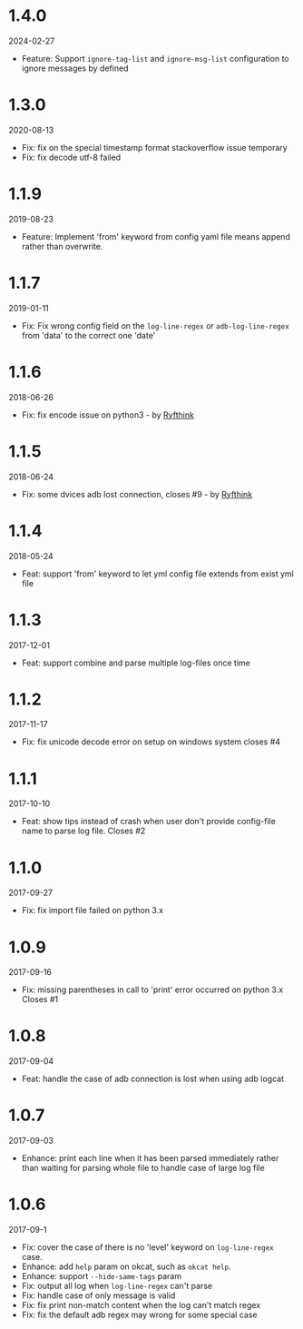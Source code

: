 # 1.4.0

2024-02-27

- Feature: Support `ignore-tag-list` and `ignore-msg-list` configuration to ignore messages by defined

# 1.3.0

2020-08-13

- Fix: fix on the special timestamp format stackoverflow issue temporary
- Fix: fix decode utf-8 failed

# 1.1.9

2019-08-23

- Feature: Implement 'from' keyword from config yaml file means append rather than overwrite.

# 1.1.7

2019-01-11

- Fix: Fix wrong config field on the `log-line-regex` or `adb-log-line-regex` from 'data' to the correct one 'date'

# 1.1.6

2018-06-26

- Fix: fix encode issue on python3 - by [Ryfthink](https://github.com/Ryfthink)

# 1.1.5

2018-06-24

- Fix: some dvices adb lost connection, closes #9 - by [Ryfthink](https://github.com/Ryfthink)

# 1.1.4

2018-05-24

- Feat: support 'from' keyword to let yml config file extends from exist yml file

# 1.1.3

2017-12-01

- Feat: support combine and parse multiple log-files once time

# 1.1.2

2017-11-17

- Fix: fix unicode decode error on setup on windows system closes #4

# 1.1.1

2017-10-10

- Feat: show tips instead of crash when user don't provide config-file name to parse log file. Closes #2

# 1.1.0

2017-09-27

- Fix: fix import file failed on python 3.x

# 1.0.9

2017-09-16

- Fix: missing parentheses in call to 'print' error occurred on python 3.x Closes #1

# 1.0.8

2017-09-04

- Feat: handle the case of adb connection is lost when using adb logcat

# 1.0.7

2017-09-03

- Enhance: print each line when it has been parsed immediately rather than waiting for parsing whole file to handle case of large log file

# 1.0.6

2017-09-1

- Fix: cover the case of there is no 'level' keyword on `log-line-regex` case.
- Enhance: add `help` param on okcat, such as `okcat help`.
- Enhance: support `--hide-same-tags` param
- Fix: output all log when `log-line-regex` can't parse
- Fix: handle case of only message is valid
- Fix: fix print non-match content when the log can't match regex
- Fix: fix the default adb regex may wrong for some special case
